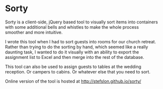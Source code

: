 Sorty
=====

Sorty is a client-side, jQuery based tool to visually sort items into containers with some additional bells and whistles to make the whole process smoother and more intuitive.

I wrote this tool when I had to sort guests into rooms for our church retreat. Rather than trying to do the sorting by hand, which seemed like a really daunting task, I wanted to do it visually with an ability to export the assignment list to Excel and then merge into the rest of the database.

This tool can also be used to assign guests to tables at the wedding reception. Or campers to cabins. Or whatever else that you need to sort.

Online version of the tool is hosted at http://stefslon.github.io/sorty/


